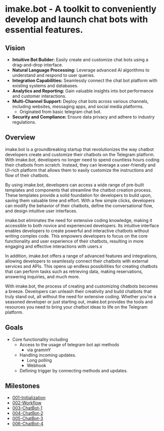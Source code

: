 # imake.bot - A toolkit to conveniently develop and launch chat bots with essential features.

## Vision

- **Intuitive Bot Builder:** Easily create and customize chat bots using a drag-and-drop interface.
- **Natural Language Processing:** Leverage advanced AI algorithms to understand and respond to user queries.
- **Integration Capabilities:** Seamlessly connect the chat bot platform with existing systems and databases.
- **Analytics and Reporting:** Gain valuable insights into bot performance and customer interactions.
- **Multi-Channel Support:** Deploy chat bots across various channels, including websites, messaging apps, and social media platforms.
  - Originated from basic telegram chat bot.
- **Security and Compliance:** Ensure data privacy and adhere to industry regulations.

## Overview

imake.bot is a groundbreaking startup that revolutionizes the way chatbot developers create and customize their chatbots on the Telegram platform. With imake.bot, developers no longer need to spend countless hours coding their chatbots from scratch. Instead, they can leverage a user-friendly and UI-rich platform that allows them to easily customize the instructions and flow of their chatbots.

By using imake.bot, developers can access a wide range of pre-built templates and components that streamline the chatbot creation process. These templates provide a solid foundation for developers to build upon, saving them valuable time and effort. With a few simple clicks, developers can modify the behavior of their chatbots, define the conversational flow, and design intuitive user interfaces.

imake.bot eliminates the need for extensive coding knowledge, making it accessible to both novice and experienced developers. Its intuitive interface enables developers to create powerful and interactive chatbots without writing complex code. This empowers developers to focus on the core functionality and user experience of their chatbots, resulting in more engaging and effective interactions with users.x

In addition, imake.bot offers a range of advanced features and integrations, allowing developers to seamlessly connect their chatbots with external services and APIs. This opens up endless possibilities for creating chatbots that can perform tasks such as retrieving data, making reservations, answering inquiries, and much more.

With imake.bot, the process of creating and customizing chatbots becomes a breeze. Developers can unleash their creativity and build chatbots that truly stand out, all without the need for extensive coding. Whether you're a seasoned developer or just starting out, imake.bot provides the tools and resources you need to bring your chatbot ideas to life on the Telegram platform.

## Goals

- Core functionality including
  - Access to the usage of telegram bot api methods
    - via grammY
  - Handling incoming updates.
    - Long polling
    - Webhook
  - Defining trigger by connecting methods and updates.

## Milestones

- [001-Initialization](/pm/milestones/001-Initialization.md)
- [002-Workflow](/pm/milestones/002-Workflow.md)
- [003-ChatBot-1](/pm/milestones//003-ChatBot-1.md)
- [004-ChatBot-2](/pm/milestones//004-ChatBot-2.md)
- [005-ChatBot-3](/pm/milestones//005-ChatBot-3.md)
- [006-ChatBot-4](/pm/milestones//006-ChatBot-4.md)